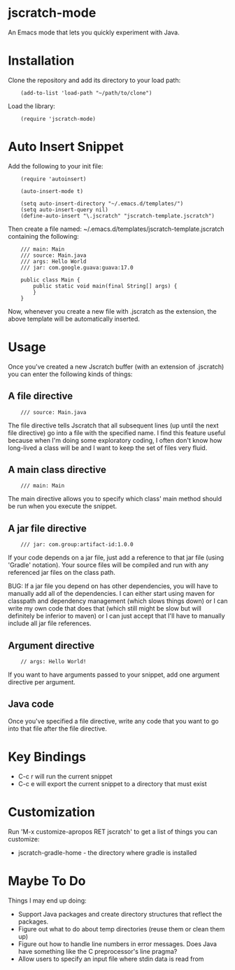 jscratch-mode
=============

An Emacs mode that lets you quickly experiment with Java.

Installation
============

Clone the repository and add its directory to your load path:

        (add-to-list 'load-path "~/path/to/clone")

Load the library:

        (require 'jscratch-mode)

Auto Insert Snippet
===================

Add the following to your init file:

        (require 'autoinsert)

        (auto-insert-mode t)

        (setq auto-insert-directory "~/.emacs.d/templates/")
        (setq auto-insert-query nil)
        (define-auto-insert "\.jscratch" "jscratch-template.jscratch")

Then create a file named: ~/.emacs.d/templates/jscratch-template.jscratch
containing the following:

        /// main: Main
        /// source: Main.java
        /// args: Hello World
        /// jar: com.google.guava:guava:17.0

        public class Main {
            public static void main(final String[] args) {
            }
        }

Now, whenever you create a new file with .jscratch as the extension, the
above template will be automatically inserted.

Usage
=====

Once you've created a new Jscratch buffer (with an extension of .jscratch)
you can enter the following kinds of things:

A file directive
----------------

        /// source: Main.java

The file directive tells Jscratch that all subsequent lines (up until the
next file directive) go into a file with the specified name.  I find
this feature useful because when I'm doing some exploratory coding, I
often don't know how long-lived a class will be and I want to keep the
set of files very fluid.

A main class directive
----------------------

        /// main: Main

The main directive allows you to specify which class' main method
should be run when you execute the snippet.

A jar file directive
--------------------

        /// jar: com.group:artifact-id:1.0.0

If your code depends on a jar file, just add a reference to that jar
file (using 'Gradle' notation).  Your source files will be compiled
and run with any referenced jar files on the class path.

BUG: If a jar file you depend on has other dependencies, you will have
to manually add all of the dependencies.  I can either start using
maven for classpath and dependency management (which slows things
down) or I can write my own code that does that (which still might be
slow but will definitely be inferior to maven) or I can just accept
that I'll have to manually include all jar file references.

Argument directive
------------------

        // args: Hello World!

If you want to have arguments passed to your snippet, add one argument
directive per argument.

Java code
---------

Once you've specified a file directive, write any code that you want
to go into that file after the file directive.

Key Bindings
============

- C-c r will run the current snippet
- C-c e will export the current snippet to a directory that must exist

Customization
=============

Run 'M-x customize-apropos RET jscratch' to get a list of things you can
customize:

- jscratch-gradle-home - the directory where gradle is installed

Maybe To Do
===========

Things I may end up doing:

- Support Java packages and create directory structures that reflect
  the packages.
- Figure out what to do about temp directories (reuse them or clean
  them up)
- Figure out how to handle line numbers in error messages.  Does Java
  have something like the C preprocessor's line pragma?
- Allow users to specify an input file where stdin data is read from

